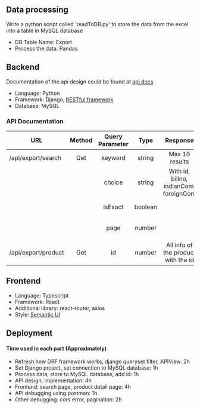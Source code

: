 ## Data processing

Write a python script called 'readToDB.py' to store the data from the excel into a table in MySQL database

- DB Table Name: Export
- Process the data: Pandas

## Backend

Documentation of the api design could be found at [api docs](127.0.0.0.1:8000/api/docs)

- Language: Python
- Framework: Django, [RESTful framework](https://www.django-rest-framework.org/)
- Database: MySQL

### API Documentation

| URL                 | Method | Query Parameter |  Type   |                Response                |                     Description                      |
| ------------------- | :----: | :-------------: | :-----: | :------------------------------------: | :--------------------------------------------------: |
| /api/export/search  |  Get   |     keyword     | string  |             Max 10 results             |                keyword for searching                 |
|                     |        |     choice      | string  | With id, billno, indianCom, foreignCom |   category for searching(product,indian, foreign)    |
|                     |        |     isExact     | boolean |                                        |        Specify if one wants to exactly match         |
|                     |        |      page       | number  |                                        | Current page of search results, each page has max 10 |
| /api/export/product |  Get   |       id        | number  |  All info of the product with the id   |               Unique ID of the product               |

## Frontend

- Language: Typescript
- Framework: React
- Additional library: react-router, axios
- Style: [Semantic UI](https://semantic-ui.com/)

## Deployment

#### Time used in each part (Approximately)

- Refresh how DRF framework works, django queryset filter, APIView: 2h
- Set Django project, set connection to MySQL database: 1h
- Process data, store to MySQL database, add id: 1h
- API design, implementation: 4h
- Frontend: search page, product detail page: 4h
- API debugging using postman: 1h
- Other debugging: cors error, pagination: 2h
